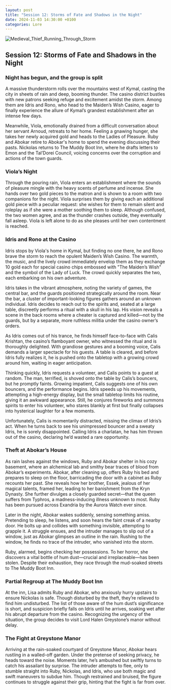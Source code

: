 ```yaml
---
layout: post  
title: "Session 12: Storms of Fate and Shadows in the Night"  
date: 2024-11-03 14:30:00 +0100  
categories: Lore
---
```


![Medieval_Thief_Running_Through_Storm](https://github.com/user-attachments/assets/afd47820-42c8-4640-814b-740c08541732)

## **Session 12: Storms of Fate and Shadows in the Night**

### **Night has begun, and the group is split**

A massive thunderstorm rolls over the mountains west of Kymal, casting the city in sheets of rain and deep, booming thunder. The casino district bustles with new patrons seeking refuge and excitement amidst the storm. Among them are Idris and Rono, who head to the Maiden’s Wish Casino, eager to finally experience the allure of Kymal’s grandest establishment after an intense few days.

Meanwhile, Viola, emotionally drained from a difficult conversation about her servant Arnoud, retreats to her home. Feeling a gnawing hunger, she takes her newly acquired gold and heads to the Ladies of Pleasure. Ruby and Abokar retire to Abokar's home to spend the evening discussing their pasts. Nickolas returns to The Muddy Boot Inn, where he drafts letters to Emon and the Tal’Dorei Council, voicing concerns over the corruption and actions of the town guards.

### **Viola’s Night**

Through the pouring rain, Viola enters an establishment where the sounds of pleasure mingle with the heavy scents of perfume and incense. She hands over two gold pieces to the matron and is shown to a room with two companions for the night. Viola surprises them by giving each an additional gold piece with a peculiar request: she wishes for them to remain silent and roleplay as if she were a mother soothing them to sleep. Although confused, the two women agree, and as the thunder crashes outside, they eventually fall asleep. Viola is left alone to do as she pleases until her own contentment is reached.

### **Idris and Rono at the Casino**

Idris stops by Viola's home in Kymal, but finding no one there, he and Rono brave the storm to reach the opulent Maiden’s Wish Casino. The warmth, the music, and the lively crowd immediately envelop them as they exchange 10 gold each for special casino chips embossed with "The Maiden’s Wish" and the symbol of the Lady of Luck. The crowd quickly separates the two, each embarking on his own adventure.

Idris takes in the vibrant atmosphere, noting the variety of games, the central bar, and the guards positioned strategically around the room. Near the bar, a cluster of important-looking figures gathers around an unknown individual. Idris decides to reach out to the spirits and, seated at a large table, discreetly performs a ritual with a skull in his lap. His vision reveals a scene in the back rooms where a cheater is captured and killed—not by the guards, but by a separate, more ruthless militia under the casino owner’s orders.

As Idris comes out of his trance, he finds himself face-to-face with Calis Krishtan, the casino’s flamboyant owner, who witnessed the ritual and is thoroughly delighted. With grandiose gestures and a booming voice, Calis demands a larger spectacle for his guests. A table is cleared, and before Idris fully realizes it, he is pushed onto the tabletop with a growing crowd around him, waiting in eager anticipation.

Thinking quickly, Idris requests a volunteer, and Calis points to a guest at random. The man, terrified, is shoved onto the table by Calis’s bouncers, but he promptly faints. Growing impatient, Calis suggests one of his own bouncers, and the performance begins. Idris speeds up his movements, attempting a high-energy display, but the small tabletop limits his routine, giving it an awkward appearance. Still, he conjures fireworks and summons spirits to enter his volunteer, who stares blankly at first but finally collapses into hysterical laughter for a few moments.

Unfortunately, Calis is momentarily distracted, missing the climax of Idris’s act. When he turns back to see his unimpressed bouncer and a sweaty Idris, he is sorely disappointed. Calling Idris a charlatan, he has him thrown out of the casino, declaring he’d wasted a rare opportunity.

### **Theft at Abokar’s House**

As rain lashes against the windows, Ruby and Abokar shelter in his cozy basement, where an alchemical lab and smithy bear traces of blood from Abokar’s experiments. Abokar, after cleaning up, offers Ruby his bed and prepares to sleep on the floor, barricading the door with a cabinet as Ruby recounts her past. She reveals how her brother, Essek, jealous of her magical talents, framed her, leading to her banishment from the Kryn Dynasty. She further divulges a closely guarded secret—that the queen suffers from Typhros, a madness-inducing illness unknown to most. Ruby has been pursued across Exandria by the Aurora Watch ever since.

Later in the night, Abokar wakes suddenly, sensing something amiss. Pretending to sleep, he listens, and soon hears the faint creak of a nearby door. He bolts up and collides with something invisible, attempting to grapple it. A struggle ensues, and the intruder manages to slip out of a window, just as Abokar glimpses an outline in the rain. Rushing to the window, he finds no trace of the intruder, who vanished into the storm.

Ruby, alarmed, begins checking her possessions. To her horror, she discovers a vital bottle of hum dust—crucial and irreplaceable—has been stolen. Despite their exhaustion, they race through the mud-soaked streets to The Muddy Boot Inn.

### **Partial Regroup at The Muddy Boot Inn**

At the inn, Lisa admits Ruby and Abokar, who anxiously hurry upstairs to ensure Nickolas is safe. Though disturbed by the theft, they’re relieved to find him undisturbed. The list of those aware of the hum dust’s significance is short, and suspicion briefly falls on Idris until he arrives, soaking wet after his abrupt departure from the casino. Recognizing the urgency of the situation, the group decides to visit Lord Halen Greystone’s manor without delay.

### **The Fight at Greystone Manor**

Arriving at the rain-soaked courtyard of Greystone Manor, Abokar hears rustling in a walled-off garden. Under the pretense of seeking privacy, he heads toward the noise. Moments later, he’s ambushed but swiftly turns to catch his assailant by surprise. The intruder attempts to flee, only to stumble straight into Ruby, Nickolas, and Idris, who use both magic and swift maneuvers to subdue him. Though restrained and bruised, the figure continues to struggle against their grip, hinting that the fight is far from over.
